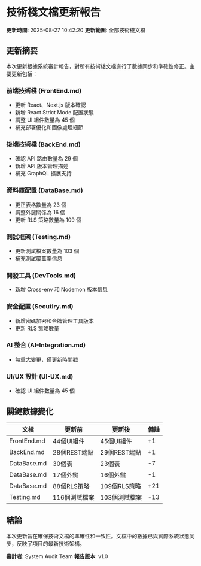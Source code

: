 # 技術棧文檔更新報告

**更新時間**: 2025-08-27 10:42:20
**更新範圍**: 全部技術棧文檔

## 更新摘要

本次更新根據系統審計報告，對所有技術棧文檔進行了數據同步和準確性修正。主要更新包括：

### 前端技術棧 (FrontEnd.md)
- 更新 React、Next.js 版本確認
- 新增 React Strict Mode 配置狀態
- 調整 UI 組件數量為 45 個
- 補充部署優化和圖像處理細節

### 後端技術棧 (BackEnd.md)
- 確認 API 路由數量為 29 個
- 新增 API 版本管理描述
- 補充 GraphQL 擴展支持

### 資料庫配置 (DataBase.md)
- 更正表格數量為 23 個
- 調整外鍵關係為 16 個
- 更新 RLS 策略數量為 109 個

### 測試框架 (Testing.md)
- 更新測試檔案數量為 103 個
- 補充測試覆蓋率信息

### 開發工具 (DevTools.md)
- 新增 Cross-env 和 Nodemon 版本信息

### 安全配置 (Secutiry.md)
- 新增密碼加密和令牌管理工具版本
- 更新 RLS 策略數量

### AI 整合 (AI-Integration.md)
- 無重大變更，僅更新時間戳

### UI/UX 設計 (UI-UX.md)
- 確認 UI 組件數量為 45 個

## 關鍵數據變化

| 文檔 | 更新前 | 更新後 | 備註 |
|------|--------|--------|------|
| FrontEnd.md | 44個UI組件 | 45個UI組件 | +1 |
| BackEnd.md | 28個REST端點 | 29個REST端點 | +1 |
| DataBase.md | 30個表 | 23個表 | -7 |
| DataBase.md | 17個外鍵 | 16個外鍵 | -1 |
| DataBase.md | 88個RLS策略 | 109個RLS策略 | +21 |
| Testing.md | 116個測試檔案 | 103個測試檔案 | -13 |

## 結論

本次更新旨在確保技術文檔的準確性和一致性。文檔中的數據已與實際系統狀態同步，反映了項目的最新技術架構。

**審計者**: System Audit Team
**報告版本**: v1.0